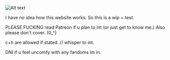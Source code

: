 ![Alt text](https://postimg.cc/MX5htVjT)
   
   I have no idea how this website works. So this is a wip + test.

PLEASE FUCKING read Patreon if u plan to int (or just get to know me.) Also please don't cover. (0_^)

c+h are allowed if stated. // whisper to int. 

DNI if u feel uncomfy with any fandoms im in. 

